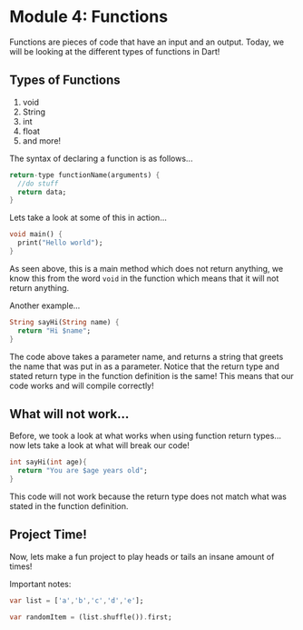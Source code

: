 # Module 4: Functions

Functions are pieces of code that have an input and an output. Today, we will be looking at the different types of functions in Dart!

## Types of Functions
1. void
2. String
3. int
4. float
5. and more!


The syntax of declaring a function is as follows...

```dart
return-type functionName(arguments) {
  //do stuff
  return data;
}
```



Lets take a look at some of this in action...


```dart
void main() {
  print("Hello world");
}
```


As seen above, this is a main method which does not return anything, we know this from the word `void` in the function which means that it will not return anything.



Another example...

```dart
String sayHi(String name) {
  return "Hi $name";
}
```

The code above takes a parameter name, and returns a string that greets the name that was put in as a parameter. Notice that the return type and stated return type in the function definition is the same! This means that our code works and will compile correctly!


## What will not work...


Before, we took a look at what works when using function return types... now lets take a look at what will break our code!


```dart
int sayHi(int age){
  return "You are $age years old";
}
```

This code will not work because the return type does not match what was stated in the function definition.



## Project Time!

Now, lets make a fun project to play heads or tails an insane amount of times!




Important notes:


```dart
var list = ['a','b','c','d','e'];

var randomItem = (list.shuffle()).first;
```
